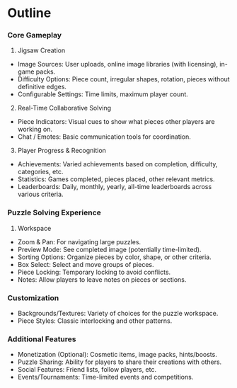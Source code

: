 # Outline
### Core Gameplay
1. Jigsaw Creation
* Image Sources: User uploads, online image libraries (with licensing), in-game packs.
* Difficulty Options: Piece count, irregular shapes, rotation, pieces without definitive edges.
* Configurable Settings: Time limits, maximum player count.

2. Real-Time Collaborative Solving
* Piece Indicators: Visual cues to show what pieces other players are working on.
* Chat / Emotes: Basic communication tools for coordination.

3. Player Progress & Recognition
* Achievements: Varied achievements based on completion, difficulty, categories, etc.
* Statistics: Games completed, pieces placed, other relevant metrics.
* Leaderboards: Daily, monthly, yearly, all-time leaderboards across various criteria.

### Puzzle Solving Experience
1. Workspace
* Zoom & Pan: For navigating large puzzles.
* Preview Mode: See completed image (potentially time-limited).
* Sorting Options: Organize pieces by color, shape, or other criteria.
* Box Select: Select and move groups of pieces.
* Piece Locking: Temporary locking to avoid conflicts.
* Notes: Allow players to leave notes on pieces or sections.

### Customization
* Backgrounds/Textures: Variety of choices for the puzzle workspace.
* Piece Styles: Classic interlocking and other patterns.

### Additional Features
* Monetization (Optional): Cosmetic items, image packs, hints/boosts.
* Puzzle Sharing: Ability for players to share their creations with others.
* Social Features: Friend lists, follow players, etc.
* Events/Tournaments: Time-limited events and competitions.
